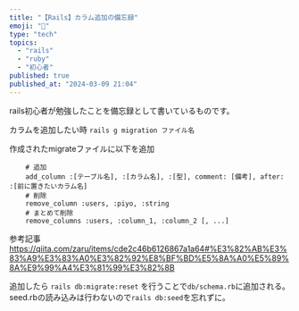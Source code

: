 ```yaml
---
title: "【Rails】カラム追加の備忘録"
emoji: "👶"
type: "tech"
topics:
  - "rails"
  - "ruby"
  - "初心者"
published: true
published_at: "2024-03-09 21:04"
---
```


rails初心者が勉強したことを備忘録として書いているものです。

カラムを追加したい時
```rails g migration ファイル名```

作成されたmigrateファイルに以下を追加
```
    # 追加
    add_column :[テーブル名], :[カラム名], :[型], comment: [備考], after: :[前に置きたいカラム名]
    # 削除
    remove_column :users, :piyo, :string
    # まとめて削除
    remove_columns :users, :column_1, :column_2 [, ...]
```
参考記事
https://qiita.com/zaru/items/cde2c46b6126867a1a64#%E3%82%AB%E3%83%A9%E3%83%A0%E3%82%92%E8%BF%BD%E5%8A%A0%E5%89%8A%E9%99%A4%E3%81%99%E3%82%8B

追加したら
```rails db:migrate:reset```
を行うことで`db/schema.rb`に追加される。
seed.rbの読み込みは行わないので`rails db:seed`を忘れずに。
